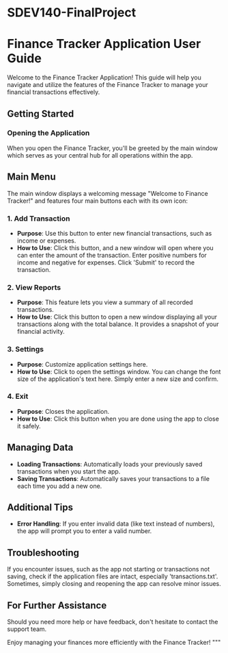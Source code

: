# SDEV140-FinalProject

# Finance Tracker Application User Guide

Welcome to the Finance Tracker Application! This guide will help you navigate and utilize the features of the Finance Tracker to manage your financial transactions effectively.

## Getting Started

### Opening the Application
When you open the Finance Tracker, you'll be greeted by the main window which serves as your central hub for all operations within the app.

## Main Menu

The main window displays a welcoming message "Welcome to Finance Tracker!" and features four main buttons each with its own icon:

### 1. Add Transaction
- **Purpose**: Use this button to enter new financial transactions, such as income or expenses.
- **How to Use**: Click this button, and a new window will open where you can enter the amount of the transaction. Enter positive numbers for income and negative for expenses. Click 'Submit' to record the transaction.

### 2. View Reports
- **Purpose**: This feature lets you view a summary of all recorded transactions.
- **How to Use**: Click this button to open a new window displaying all your transactions along with the total balance. It provides a snapshot of your financial activity.

### 3. Settings
- **Purpose**: Customize application settings here.
- **How to Use**: Click to open the settings window. You can change the font size of the application's text here. Simply enter a new size and confirm.

### 4. Exit
- **Purpose**: Closes the application.
- **How to Use**: Click this button when you are done using the app to close it safely.

## Managing Data
- **Loading Transactions**: Automatically loads your previously saved transactions when you start the app.
- **Saving Transactions**: Automatically saves your transactions to a file each time you add a new one.

## Additional Tips
- **Error Handling**: If you enter invalid data (like text instead of numbers), the app will prompt you to enter a valid number.

## Troubleshooting
If you encounter issues, such as the app not starting or transactions not saving, check if the application files are intact, especially 'transactions.txt'. Sometimes, simply closing and reopening the app can resolve minor issues.

## For Further Assistance
Should you need more help or have feedback, don't hesitate to contact the support team.

Enjoy managing your finances more efficiently with the Finance Tracker!
"""
